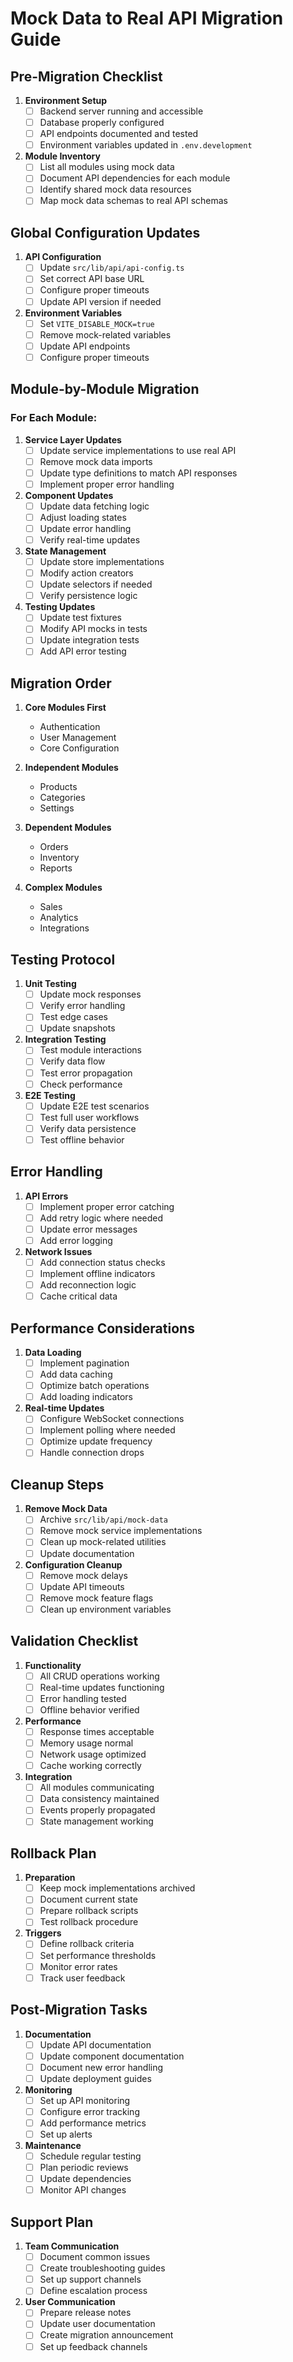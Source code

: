 # Mock Data to Real API Migration Guide

## Pre-Migration Checklist

1. **Environment Setup**
   - [ ] Backend server running and accessible
   - [ ] Database properly configured
   - [ ] API endpoints documented and tested
   - [ ] Environment variables updated in `.env.development`

2. **Module Inventory**
   - [ ] List all modules using mock data
   - [ ] Document API dependencies for each module
   - [ ] Identify shared mock data resources
   - [ ] Map mock data schemas to real API schemas

## Global Configuration Updates

1. **API Configuration**
   - [ ] Update `src/lib/api/api-config.ts`
   - [ ] Set correct API base URL
   - [ ] Configure proper timeouts
   - [ ] Update API version if needed

2. **Environment Variables**
   - [ ] Set `VITE_DISABLE_MOCK=true`
   - [ ] Remove mock-related variables
   - [ ] Update API endpoints
   - [ ] Configure proper timeouts

## Module-by-Module Migration

### For Each Module:

1. **Service Layer Updates**
   - [ ] Update service implementations to use real API
   - [ ] Remove mock data imports
   - [ ] Update type definitions to match API responses
   - [ ] Implement proper error handling

2. **Component Updates**
   - [ ] Update data fetching logic
   - [ ] Adjust loading states
   - [ ] Update error handling
   - [ ] Verify real-time updates

3. **State Management**
   - [ ] Update store implementations
   - [ ] Modify action creators
   - [ ] Update selectors if needed
   - [ ] Verify persistence logic

4. **Testing Updates**
   - [ ] Update test fixtures
   - [ ] Modify API mocks in tests
   - [ ] Update integration tests
   - [ ] Add API error testing

## Migration Order

1. **Core Modules First**
   - Authentication
   - User Management
   - Core Configuration

2. **Independent Modules**
   - Products
   - Categories
   - Settings

3. **Dependent Modules**
   - Orders
   - Inventory
   - Reports

4. **Complex Modules**
   - Sales
   - Analytics
   - Integrations

## Testing Protocol

1. **Unit Testing**
   - [ ] Update mock responses
   - [ ] Verify error handling
   - [ ] Test edge cases
   - [ ] Update snapshots

2. **Integration Testing**
   - [ ] Test module interactions
   - [ ] Verify data flow
   - [ ] Test error propagation
   - [ ] Check performance

3. **E2E Testing**
   - [ ] Update E2E test scenarios
   - [ ] Test full user workflows
   - [ ] Verify data persistence
   - [ ] Test offline behavior

## Error Handling

1. **API Errors**
   - [ ] Implement proper error catching
   - [ ] Add retry logic where needed
   - [ ] Update error messages
   - [ ] Add error logging

2. **Network Issues**
   - [ ] Add connection status checks
   - [ ] Implement offline indicators
   - [ ] Add reconnection logic
   - [ ] Cache critical data

## Performance Considerations

1. **Data Loading**
   - [ ] Implement pagination
   - [ ] Add data caching
   - [ ] Optimize batch operations
   - [ ] Add loading indicators

2. **Real-time Updates**
   - [ ] Configure WebSocket connections
   - [ ] Implement polling where needed
   - [ ] Optimize update frequency
   - [ ] Handle connection drops

## Cleanup Steps

1. **Remove Mock Data**
   - [ ] Archive `src/lib/api/mock-data`
   - [ ] Remove mock service implementations
   - [ ] Clean up mock-related utilities
   - [ ] Update documentation

2. **Configuration Cleanup**
   - [ ] Remove mock delays
   - [ ] Update API timeouts
   - [ ] Remove mock feature flags
   - [ ] Clean up environment variables

## Validation Checklist

1. **Functionality**
   - [ ] All CRUD operations working
   - [ ] Real-time updates functioning
   - [ ] Error handling tested
   - [ ] Offline behavior verified

2. **Performance**
   - [ ] Response times acceptable
   - [ ] Memory usage normal
   - [ ] Network usage optimized
   - [ ] Cache working correctly

3. **Integration**
   - [ ] All modules communicating
   - [ ] Data consistency maintained
   - [ ] Events properly propagated
   - [ ] State management working

## Rollback Plan

1. **Preparation**
   - [ ] Keep mock implementations archived
   - [ ] Document current state
   - [ ] Prepare rollback scripts
   - [ ] Test rollback procedure

2. **Triggers**
   - [ ] Define rollback criteria
   - [ ] Set performance thresholds
   - [ ] Monitor error rates
   - [ ] Track user feedback

## Post-Migration Tasks

1. **Documentation**
   - [ ] Update API documentation
   - [ ] Update component documentation
   - [ ] Document new error handling
   - [ ] Update deployment guides

2. **Monitoring**
   - [ ] Set up API monitoring
   - [ ] Configure error tracking
   - [ ] Add performance metrics
   - [ ] Set up alerts

3. **Maintenance**
   - [ ] Schedule regular testing
   - [ ] Plan periodic reviews
   - [ ] Update dependencies
   - [ ] Monitor API changes

## Support Plan

1. **Team Communication**
   - [ ] Document common issues
   - [ ] Create troubleshooting guides
   - [ ] Set up support channels
   - [ ] Define escalation process

2. **User Communication**
   - [ ] Prepare release notes
   - [ ] Update user documentation
   - [ ] Create migration announcement
   - [ ] Set up feedback channels